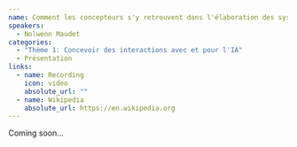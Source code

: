 ```yaml
---
name: Comment les concepteurs s'y retrouvent dans l'élaboration des systèmes algorithmiques
speakers:
  - Nolwenn Maudet
categories:
  - "Thème 1: Concevoir des interactions avec et pour l'IA"
  - Présentation
links:
  - name: Recording
    icon: video
    absolute_url: ""
  - name: Wikipedia
    absolute_url: https://en.wikipedia.org
---
```


Coming soon...